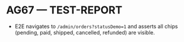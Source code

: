 # AG67 — TEST-REPORT
- E2E navigates to `/admin/orders?statusDemo=1` and asserts all chips (pending, paid, shipped, cancelled, refunded) are visible.
